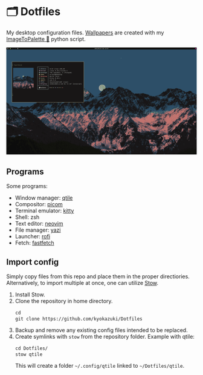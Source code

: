 # :card_index_dividers: Dotfiles
My desktop configuration files. [Wallpapers](/qtile/.config/qtile/) are created with my [ImageToPalette :art:](https://github.com/kyokazuki/ImageToPalette) python script.

![desktop.png](/desktop1.png)

## Programs
Some programs:
- Window manager: [qtile](https://github.com/qtile/qtile)
- Compositor: [picom](https://github.com/yshui/picom)
- Terminal emulator: [kitty](https://github.com/kovidgoyal/kitty)
- Shell: zsh
- Text editor: [neovim](https://github.com/neovim/neovim)
- File manager: [yazi](https://github.com/sxyazi/yazi)
- Launcher: [rofi](https://github.com/davatorium/rofi)
- Fetch: [fastfetch](https://github.com/fastfetch-cli/fastfetch)

## Import config
Simply copy files from this repo and place them in the proper directiories. Alternatively, to import multiple at once, one can utilize [Stow](https://www.gnu.org/software/stow/).
1. Install Stow.
2. Clone the repository in home directory.
   ```
   cd
   git clone https://github.com/kyokazuki/Dotfiles
   ```
3. Backup and remove any existing config files intended to be replaced.
4. Create symlinks with ``stow`` from the repository folder. Example with qtile:
   ```
   cd Dotfiles/
   stow qtile
   ```
   This will create a folder ``~/.config/qtile`` linked to ``~/Dotfiles/qtile``.
